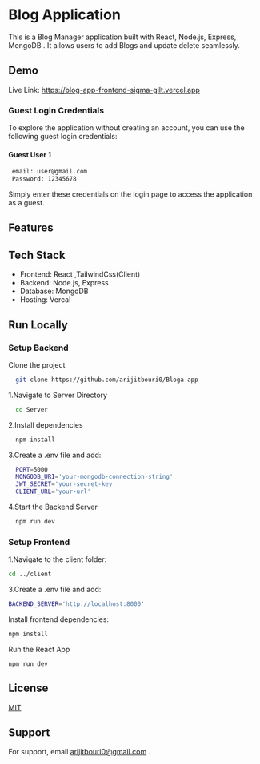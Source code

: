 
# Blog Application


This is a Blog Manager application built with React, Node.js, Express, MongoDB . It allows users to add Blogs and update delete seamlessly.


## Demo
Live Link:
https://blog-app-frontend-sigma-gilt.vercel.app

### Guest Login Credentials
To explore the application without creating an account, you can use the following guest login credentials:

#### Guest User 1
```bash
 email: user@gmail.com
 Password: 12345678
```

Simply enter these credentials on the login page to access the application as a guest.

## Features


## Tech Stack

- Frontend: React ,TailwindCss(Client)
- Backend: Node.js, Express
- Database: MongoDB 
- Hosting: Vercal


## Run Locally

### Setup Backend

Clone the project

```bash
  git clone https://github.com/arijitbouri0/Bloga-app

```

1.Navigate to Server Directory
```bash
  cd Server
```

2.Install dependencies
```bash
  npm install
```

3.Create a .env file and add:
```bash
  PORT=5000
  MONGODB_URI='your-mongodb-connection-string'
  JWT_SECRET='your-secret-key'
  CLIENT_URL='your-url'
```

4.Start the Backend Server
```bash
  npm run dev
```
### Setup Frontend

1.Navigate to the client folder:
```bash
cd ../client
```

3.Create a .env file and add:
```bash
BACKEND_SERVER='http://localhost:8000'
```

Install frontend dependencies:
```bash
npm install
```

Run the React App
```
npm run dev
```
## License

[MIT](https://choosealicense.com/licenses/mit/)


## Support

For support, email arijitbouri0@gmail.com .

